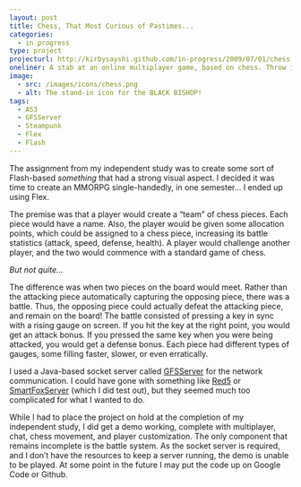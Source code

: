 ```yaml
---
layout: post
title: Chess, That Most Curious of Pastimes...
categories:
  - in progress
type: project
projecturl: http://kirbysayshi.github.com/in-progress/2009/07/01/chess.html
oneliner: A stab at an online multiplayer game, based on chess. Throw in RPG elements, steampunk aesthetics, and a socket server, and you've almost got a game!
image:
  - src: /images/icons/chess.png
  - alt: The stand-in icon for the BLACK BISHOP!
tags:
  - AS3
  - GFSServer
  - Steampunk
  - Flex
  - Flash
---
```


The assignment from my independent study was to create some sort of
Flash-based *something* that had a strong visual aspect. I decided it
was time to create an MMORPG single-handedly, in one semester… I ended
up using Flex.

The premise was that a player would create a “team” of chess pieces.
Each piece would have a name. Also, the player would be given some
allocation points, which could be assigned to a chess piece, increasing
its battle statistics (attack, speed, defense, health). A player would
challenge another player, and the two would commence with a standard
game of chess.

*But not quite…*

The difference was when two pieces on the board would meet. Rather than
the attacking piece automatically capturing the opposing piece, there
was a battle. Thus, the opposing piece could actually defeat the
attacking piece, and remain on the board! The battle consisted of
pressing a key in sync with a rising gauge on screen. If you hit the key
at the right point, you would get an attack bonus. If you pressed the
same key when you were being attacked, you would get a defense bonus.
Each piece had different types of gauges, some filling faster, slower,
or even erratically.

I used a Java-based socket server called
[GFSServer](http://code.google.com/p/gfs-server/) for the network
communication. I could have gone with something like
[Red5](http://code.google.com/p/red5/) or
[SmartFoxServer](http://www.smartfoxserver.com/) (which I did test out),
but they seemed much too complicated for what I wanted to do.

While I had to place the project on hold at the completion of my
independent study, I did get a demo working, complete with multiplayer,
chat, chess movement, and player customization. The only component that
remains incomplete is the battle system. As the socket server is
required, and I don’t have the resources to keep a server running, the
demo is unable to be played. At some point in the future I may put the
code up on Google Code or Github.
